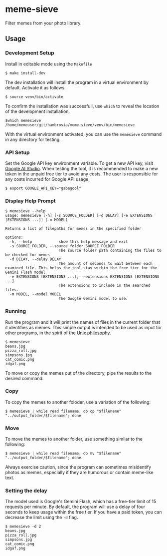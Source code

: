 # meme-sieve
Filter memes from your photo library.


## Usage


### Development Setup

Install in editable mode using the `Makefile`

```console
$ make install-dev
```

The dev installation will install the program in a virtual environment by default. Activate it as follows.
```console
$ source venv/bin/activate
```

To confirm the installation was successfull, use `which` to reveal the location of the development installation.
```console
$which memesieve
/home/memeuser/git/hambrosia/meme-sieve/venv/bin/memesieve
```

With the virtual environment activated, you can use the `memesieve` command in any directory for testing.


### API Setup
Set the Google API key environment variable. To get a new API key, visit [Google AI Studio](https://aistudio.google.com/app/apikey). When testing the tool, it is recommended to make a new token in the unpaid free tier to avoid any costs. The user is responsible for any costs incurred for Google API usage.

```console
$ export GOOGLE_API_KEY="gabagool"
```

### Display Help Prompt

```console
$ memesieve --help
usage: memesieve [-h] [-s SOURCE_FOLDER] [-d DELAY] [-e EXTENSIONS [EXTENSIONS ...]] [-m MODEL]

Returns a list of filepaths for memes in the specified folder

options:
  -h, --help            show this help message and exit
  -s SOURCE_FOLDER, --source_folder SOURCE_FOLDER
                        The source folder path containing the files to be checked for memes
  -d DELAY, --delay DELAY
                        The amount of seconds to wait between each examined file. This helps the tool stay within the free tier for the Gemini Flash model
  -e EXTENSIONS [EXTENSIONS ...], --extensions EXTENSIONS [EXTENSIONS ...]
                        The extensions to include in the searched files.
  -m MODEL, --model MODEL
                        The Google Gemini model to use.
```


### Running
Run the program and it will print the names of files in the current folder that it identifies as memes. This simple output is intended to be used as input for other programs, in the spirit of the [Unix philosophy](https://en.wikipedia.org/wiki/Unix_philosophy).

```console 
$ memesieve 
beans.jpg
pizza_roll.jpg
simpsons.jpg
cat_comic.png
idgaf.png
```

To move or copy the memes out of the directory, pipe the results to the desired command.


### Copy
To copy the memes to another foloder, use a variation of the following:

```console
$ memesieve | while read filename; do cp "$filename" "../output_folder/$filename"; done
```


### Move
To move the memes to another folder, use something similar to the following:
```console
$ memesieve | while read filename; do mv "$filename" "../output_folder/$filename"; done
```

Always exercise caution, since the program can sometimes misidentify photos as memes, especially if they are humorous or contain meme-like text.


### Setting the delay

The model used is Google's Gemini Flash, which has a free-tier limit of 15 requests per minute. By default, the program will use a delay of four seconds to keep usage within the free tier. If you have a paid token, you can decrease the limit using the `-d` flag.

```console
$ memesieve -d 2
beans.jpg
pizza_roll.jpg
simpsons.jpg
cat_comic.png
idgaf.png
```
